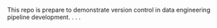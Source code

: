 This repo is prepare to demonstrate version control in data engineering pipeline development.
.
.
.
